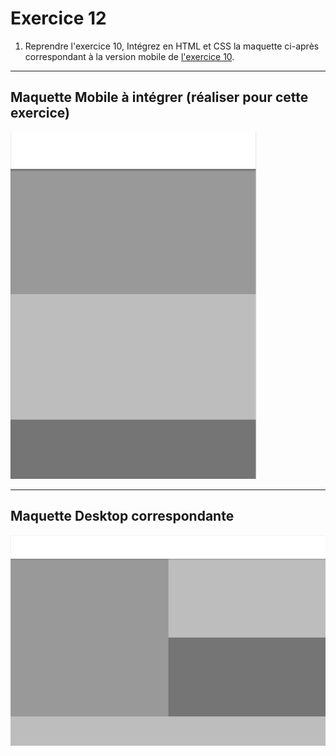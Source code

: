 # Exercice 12

1. Reprendre l'exercice 10, Intégrez en HTML et CSS la maquette ci-après correspondant à la version mobile de [l'exercice 10](./exercice10.md).

---

## Maquette Mobile à intégrer (réaliser pour cette exercice)

![maquette2_mobile](./layout/m2_sm.png)

--- 

## Maquette Desktop correspondante

![maquette2_desktop](./layout/m2.png)